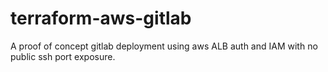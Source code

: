 # terraform-aws-gitlab
A proof of concept gitlab deployment using aws ALB auth and IAM with no public ssh port exposure.
